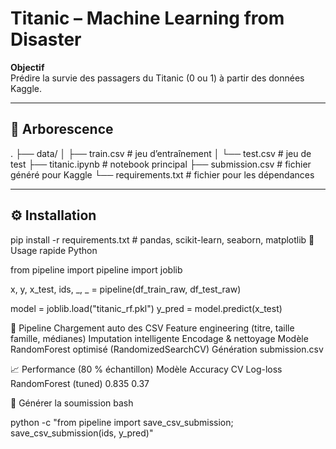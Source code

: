 # Titanic – Machine Learning from Disaster

**Objectif**  
Prédire la survie des passagers du Titanic (0 ou 1) à partir des données Kaggle.

---

## 📁 Arborescence
.
├── data/
│  ├── train.csv          # jeu d’entraînement
│   └── test.csv           # jeu de test
├── titanic.ipynb         # notebook principal
├── submission.csv         # fichier généré pour Kaggle
└── requirements.txt       # fichier pour les dépendances

---

## ⚙️ Installation

pip install -r requirements.txt   # pandas, scikit-learn, seaborn, matplotlib
🚀 Usage rapide
Python

from pipeline import pipeline
import joblib

x, y, x_test, ids, _, _ = pipeline(df_train_raw, df_test_raw)

model = joblib.load("titanic_rf.pkl")
y_pred = model.predict(x_test)

🧪 Pipeline
Chargement auto des CSV
Feature engineering (titre, taille famille, médianes)
Imputation intelligente
Encodage & nettoyage
Modèle RandomForest optimisé (RandomizedSearchCV)
Génération submission.csv

📈 Performance (80 % échantillon)
Modèle	Accuracy CV	Log-loss
RandomForest (tuned)	0.835	0.37

📝 Générer la soumission
bash

python -c "from pipeline import save_csv_submission; save_csv_submission(ids, y_pred)"

